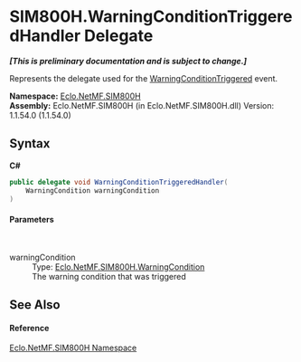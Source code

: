 # SIM800H.WarningConditionTriggeredHandler Delegate
 _**\[This is preliminary documentation and is subject to change.\]**_

Represents the delegate used for the <a href="E_Eclo_NetMF_SIM800H_SIM800H_WarningConditionTriggered">WarningConditionTriggered</a> event.

**Namespace:**&nbsp;<a href="N_Eclo_NetMF_SIM800H">Eclo.NetMF.SIM800H</a><br />**Assembly:**&nbsp;Eclo.NetMF.SIM800H (in Eclo.NetMF.SIM800H.dll) Version: 1.1.54.0 (1.1.54.0)

## Syntax

**C#**<br />
``` C#
public delegate void WarningConditionTriggeredHandler(
	WarningCondition warningCondition
)
```


#### Parameters
&nbsp;<dl><dt>warningCondition</dt><dd>Type: <a href="T_Eclo_NetMF_SIM800H_WarningCondition">Eclo.NetMF.SIM800H.WarningCondition</a><br />The warning condition that was triggered</dd></dl>

## See Also


#### Reference
<a href="N_Eclo_NetMF_SIM800H">Eclo.NetMF.SIM800H Namespace</a><br />